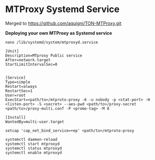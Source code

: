 # MTProxy Systemd Service

Merged to https://github.com/aquigni/TON-MTProxy.git

**Deploying your own MTProxy as Systemd service**

`nano /lib/systemd/system/mtproxyd.service`

```
[Unit]
Description=MTproxy Public service
After=network.target
StartLimitIntervalSec=0


[Service]
Type=simple
Restart=always
RestartSec=1
User=root
ExecStart=<path/to>/mtproto-proxy -6 -u nobody -p <stat-port> -H <listen-port> -S <secret> --aes-pwd <path/to>/proxy-secret <path/to>/proxy-multi.conf -P <promo-tag> -M 8

[Install]
WantedBy=multi-user.target

```

`setcap 'cap_net_bind_service=+ep' <path/to>/mtproto-proxy`

```
systemctl daemon-reload
systemctl start mtproxyd
systemctl status mtproxyd
systemctl enable mtproxyd
```
